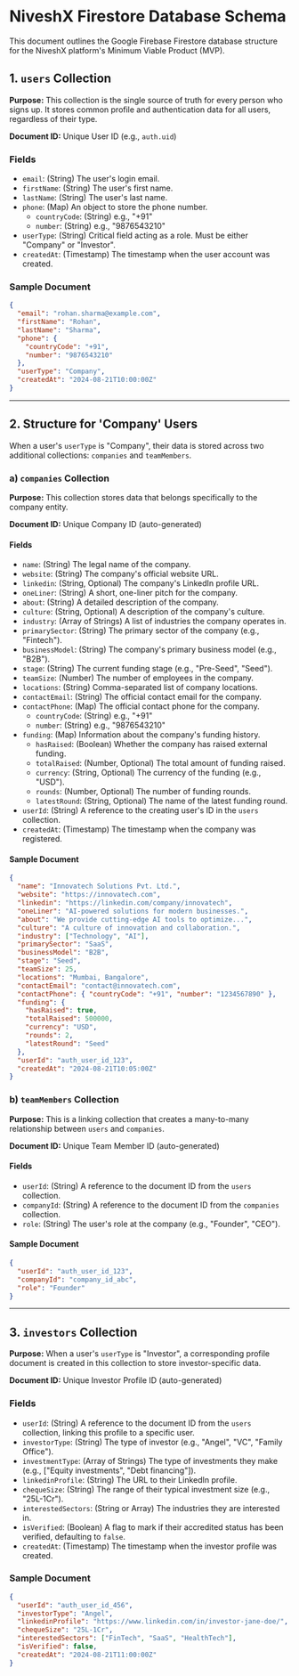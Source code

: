 # NiveshX Firestore Database Schema

This document outlines the Google Firebase Firestore database structure for the NiveshX platform's Minimum Viable Product (MVP).

## 1. `users` Collection

**Purpose:** This collection is the single source of truth for every person who signs up. It stores common profile and authentication data for all users, regardless of their type.

**Document ID:** Unique User ID (e.g., `auth.uid`)

### Fields

-   `email`: (String) The user's login email.
-   `firstName`: (String) The user's first name.
-   `lastName`: (String) The user's last name.
-   `phone`: (Map) An object to store the phone number.
    -   `countryCode`: (String) e.g., "+91"
    -   `number`: (String) e.g., "9876543210"
-   `userType`: (String) Critical field acting as a role. Must be either "Company" or "Investor".
-   `createdAt`: (Timestamp) The timestamp when the user account was created.

### Sample Document

```json
{
  "email": "rohan.sharma@example.com",
  "firstName": "Rohan",
  "lastName": "Sharma",
  "phone": {
    "countryCode": "+91",
    "number": "9876543210"
  },
  "userType": "Company",
  "createdAt": "2024-08-21T10:00:00Z"
}
```

---

## 2. Structure for 'Company' Users

When a user's `userType` is "Company", their data is stored across two additional collections: `companies` and `teamMembers`.

### a) `companies` Collection

**Purpose:** This collection stores data that belongs specifically to the company entity.

**Document ID:** Unique Company ID (auto-generated)

#### Fields

-   `name`: (String) The legal name of the company.
-   `website`: (String) The company's official website URL.
-   `linkedin`: (String, Optional) The company's LinkedIn profile URL.
-   `oneLiner`: (String) A short, one-liner pitch for the company.
-   `about`: (String) A detailed description of the company.
-   `culture`: (String, Optional) A description of the company's culture.
-   `industry`: (Array of Strings) A list of industries the company operates in.
-   `primarySector`: (String) The primary sector of the company (e.g., "Fintech").
-   `businessModel`: (String) The company's primary business model (e.g., "B2B").
-   `stage`: (String) The current funding stage (e.g., "Pre-Seed", "Seed").
-   `teamSize`: (Number) The number of employees in the company.
-   `locations`: (String) Comma-separated list of company locations.
-   `contactEmail`: (String) The official contact email for the company.
-   `contactPhone`: (Map) The official contact phone for the company.
    -   `countryCode`: (String) e.g., "+91"
    -   `number`: (String) e.g., "9876543210"
-   `funding`: (Map) Information about the company's funding history.
    -   `hasRaised`: (Boolean) Whether the company has raised external funding.
    -   `totalRaised`: (Number, Optional) The total amount of funding raised.
    -   `currency`: (String, Optional) The currency of the funding (e.g., "USD").
    -   `rounds`: (Number, Optional) The number of funding rounds.
    -   `latestRound`: (String, Optional) The name of the latest funding round.
-   `userId`: (String) A reference to the creating user's ID in the `users` collection.
-   `createdAt`: (Timestamp) The timestamp when the company was registered.

#### Sample Document

```json
{
  "name": "Innovatech Solutions Pvt. Ltd.",
  "website": "https://innovatech.com",
  "linkedin": "https://linkedin.com/company/innovatech",
  "oneLiner": "AI-powered solutions for modern businesses.",
  "about": "We provide cutting-edge AI tools to optimize...",
  "culture": "A culture of innovation and collaboration.",
  "industry": ["Technology", "AI"],
  "primarySector": "SaaS",
  "businessModel": "B2B",
  "stage": "Seed",
  "teamSize": 25,
  "locations": "Mumbai, Bangalore",
  "contactEmail": "contact@innovatech.com",
  "contactPhone": { "countryCode": "+91", "number": "1234567890" },
  "funding": {
    "hasRaised": true,
    "totalRaised": 500000,
    "currency": "USD",
    "rounds": 2,
    "latestRound": "Seed"
  },
  "userId": "auth_user_id_123",
  "createdAt": "2024-08-21T10:05:00Z"
}
```

### b) `teamMembers` Collection

**Purpose:** This is a linking collection that creates a many-to-many relationship between `users` and `companies`.

**Document ID:** Unique Team Member ID (auto-generated)

#### Fields

-   `userId`: (String) A reference to the document ID from the `users` collection.
-   `companyId`: (String) A reference to the document ID from the `companies` collection.
-   `role`: (String) The user's role at the company (e.g., "Founder", "CEO").

#### Sample Document

```json
{
  "userId": "auth_user_id_123",
  "companyId": "company_id_abc",
  "role": "Founder"
}
```

---

## 3. `investors` Collection

**Purpose:** When a user's `userType` is "Investor", a corresponding profile document is created in this collection to store investor-specific data.

**Document ID:** Unique Investor Profile ID (auto-generated)

### Fields

-   `userId`: (String) A reference to the document ID from the `users` collection, linking this profile to a specific user.
-   `investorType`: (String) The type of investor (e.g., "Angel", "VC", "Family Office").
-   `investmentType`: (Array of Strings) The type of investments they make (e.g., ["Equity investments", "Debt financing"]).
-   `linkedinProfile`: (String) The URL to their LinkedIn profile.
-   `chequeSize`: (String) The range of their typical investment size (e.g., "25L-1Cr").
-   `interestedSectors`: (String or Array) The industries they are interested in.
-   `isVerified`: (Boolean) A flag to mark if their accredited status has been verified, defaulting to `false`.
-   `createdAt`: (Timestamp) The timestamp when the investor profile was created.

### Sample Document

```json
{
  "userId": "auth_user_id_456",
  "investorType": "Angel",
  "linkedinProfile": "https://www.linkedin.com/in/investor-jane-doe/",
  "chequeSize": "25L-1Cr",
  "interestedSectors": ["FinTech", "SaaS", "HealthTech"],
  "isVerified": false,
  "createdAt": "2024-08-21T11:00:00Z"
}
```
